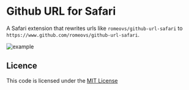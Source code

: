 # Github URL for Safari

A Safari extension that rewrites urls like `romeovs/github-url-safari` to
`https://www.github.com/romeovs/github-url-safari`.

![example](https://raw.github.com/romeovs/github-url-safari/master/example.gif)

## Licence
This code is licensed under the [MIT License][2]

[1]: https://github.com/romeovs/github-url-safari/releases
[2]: https://github.com/romeovs/github-url-safari/blob/master/LICENCE
